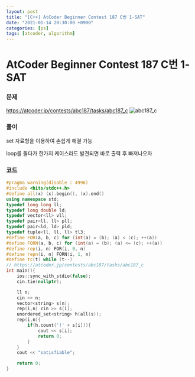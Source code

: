 ```yaml
---
layout: post
title: "[C++] AtCoder Beginner Contest 187 C번 1-SAT"
date: "2021-01-14 20:30:00 +0900"
categories: [ps]
tags: [atcoder, algorithm]
---
```


# AtCoder Beginner Contest 187 C번 1-SAT
### 문제

https://atcoder.jp/contests/abc187/tasks/abc187_c
![abc187_c](https://i.imgur.com/o05Ytpp.png)
  
  
### 풀이

set 자료형을 이용하여 손쉽게 해결 가능

loop를 돌다가 한가지 케이스라도 발견되면 바로 출력 후 빠져나오자

### 코드

```cpp
#pragma warning(disable : 4996)
#include <bits/stdc++.h>
#define all(x) (x).begin(), (x).end()
using namespace std;
typedef long long ll;
typedef long double ld;
typedef vector<ll> vll;
typedef pair<ll, ll> pll;
typedef pair<ld, ld> pld;
typedef tuple<ll, ll, ll> tl3;
#define FOR(a, b, c) for (int(a) = (b); (a) < (c); ++(a))
#define FORN(a, b, c) for (int(a) = (b); (a) <= (c); ++(a))
#define rep(i, n) FOR(i, 0, n)
#define repn(i, n) FORN(i, 1, n)
#define tc(t) while (t--)
// https://atcoder.jp/contests/abc187/tasks/abc187_c
int main(){
    ios::sync_with_stdio(false);
    cin.tie(nullptr);

    ll n;
    cin >> n;
    vector<string> s(n);
    rep(i,n) cin >> s[i];
    unordered_set<string> h(all(s));
    rep(i,n){
        if(h.count('!' + s[i])){
            cout << s[i];
            return 0;
        }
    }
    cout << "satisfiable";

    return 0;
}
```
